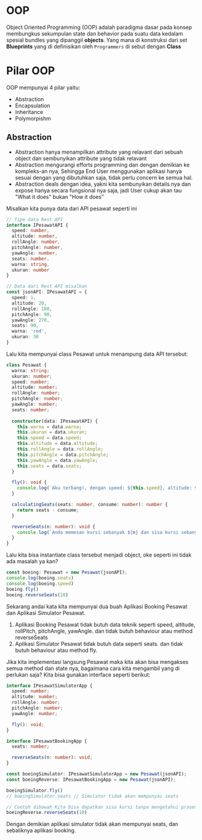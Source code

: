 # OOP
Object Oriented Programming (OOP) adalah paradigma dasar pada konsep membungkus sekumpulan state dan behavior pada suatu data kedalam spesial bundles yang dipanggil **objects**. Yang mana di konstruksi dari set **Blueprints** yang di definisikan oleh `Programmers` di sebut dengan **Class**


# Pilar OOP
OOP mempunyai 4 pilar yaitu:
- Abstraction
- Encapsulation
- Inheritance
- Polymorpishm

## Abstraction
- Abstraction hanya menampilkan attribute yang relavant dari sebuah object dan sembunyikan attribute yang tidak relavant
- Abstraction mengurangi efforts programming dan dengan demikian ke kompleks-an nya, Sehingga End User menggunakan aplikasi hanya sesuai dengan yang dibutuhkan saja, tidak perlu concern ke semua hal.
- Abstraction deals dengan idea, yakni kita sembunyikan details nya dan expose hanya secara fungsional nya saja, jadi User cukup akan tau "What it does" bukan "How it does"

Misalkan kita punya data dari API pesawat seperti ini

```ts
// Tipe data Rest API
interface IPesawatAPI { 
  speed: number, 
  altitude: number, 
  rollAngle: number, 
  pitchAngle: number, 
  yawAngle: number, 
  seats: number, 
  warna: string, 
  ukuran: number 
}

// Data dari Rest API misalkan
const jsonAPI: IPesawatAPI = {
  speed: 1, 
  altitude: 20, 
  rollAngle: 180, 
  pitchAngle: 90, 
  yawAngle: 270, 
  seats: 90, 
  warna: 'red', 
  ukuran: 30 
}
```

Lalu kita mempunyai class Pesawat untuk menampung data API tersebut:
```ts
class Pesawat {
  warna: string;
  ukuran: number;
  speed: number;
  altitude: number;
  rollAngle: number;
  pitchAngle: number;
  yawAngle: number;
  seats: number;
  
  constructor(data: IPesawatAPI) {
    this.warna = data.warna;
    this.ukuran = data.ukuran;
    this.speed = data.speed;
    this.altitude = data.altitude;
    this.rollAngle = data.rollAngle;
    this.pitchAngle = data.pitchAngle;
    this.yawAngle = data.yawAngle;
    this.seats = data.seats;
  }

  fly(): void {
    console.log(`Aku terbang!, dengan speed: ${this.speed}, altitude: ${this.altitude}, rollAngle: ${this.rollAngle}, pitchAngle: ${this.pitchAngle}, yawAngle: ${this.yawAngle}`)
  }

  calculatingSeats(seats: number, consume: number): number {
    return seats - consume;
  }

  reverseSeats(n: number): void {
    console.log(`Anda memesan kursi sebanyak ${n} dan sisa kursi sebanyak ${this.calculatingSeats(this.seats, n)}`)
  }
}
```

Lalu kita bisa instantiate class tersebut menjadi object, oke seperti ini tidak ada masalah ya kan?
```ts
const boeing: Pesawat = new Pesawat(jsonAPI);
console.log(boeing.seats)
console.log(boeing.speed)
boeing.fly()
boeing.reverseSeats(10)
```

Sekarang andai kata kita mempunyai dua buah Aplikasi Booking Pesawat dan Aplikasi Simulator Pesawat.
1. Aplikasi Booking Pesawat tidak butuh data teknik seperti speed, altitude, rollPitch, pitchAngle, yawAngle. dan tidak butuh behaviour atau method reverseSeats
2. Aplikasi Simulator Pesawat tidak butuh data seperti seats. dan tidak butuh behaviour atau method fly.

Jika kita implementasi langsung Pesawat maka kita akan bisa mengakses semua method dan state nya, bagaimana cara kita mengambil yang di perlukan saja?
Kita bisa gunakan interface seperti berikut:

```ts
interface IPesawatSimulatorApp {
  speed: number;
  altitude: number;
  rollAngle: number;
  pitchAngle: number;
  yawAngle: number;

  fly(): void;
}

interface IPesawatBookingApp {
  seats: number;

  reverseSeats(n: number): void;
}

const boeingSimulator: IPesawatSimulatorApp = new Pesawat(jsonAPI);
const boeingReverse: IPesawatBookingApp = new Pesawat(jsonAPI);

boeingSimulator.fly()
// boeingSimulator.seats // Simulator tidak akan mempunyai seats

// Contoh dibawah Kita bisa dapatkan sisa kursi tanpa mengetahui proses perhitungannya seperti apa
boeingReverse.reverseSeats(10)
```

Dengan demikian aplikasi simulator tidak akan mempunyai seats, dan sebaliknya aplikasi booking.